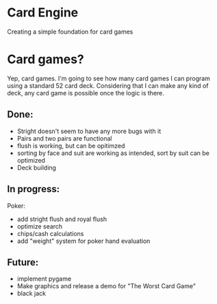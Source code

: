 # Card Engine
Creating a simple foundation for card games

# Card games?
Yep, card games. I'm going to see how many card games I can program using a standard 52 card deck.
Considering that I can make any kind of deck, any card game is possible once the logic is there.

## Done:

- Stright doesn't seem to have any more bugs with it
- Pairs and two pairs are functional
- flush is working, but can be opitimzed
- sorting by face and suit are working as intended, sort by suit can be optimized
- Deck building

## In progress:
Poker:
    
- add stright flush and royal flush
- optimize search
- chips/cash calculations
- add "weight" system for poker hand evaluation

## Future:

- implement pygame
- Make graphics and release a demo for "The Worst Card Game"
- black jack
